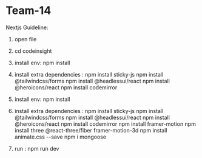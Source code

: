 # Team-14


Nextjs Guideline:


1. open file


2. cd codeinsight

3. install env: npm install

4. install extra dependencies : 
npm install sticky-js 
npm install @tailwindcss/forms 
npm install @headlessui/react 
npm install @heroicons/react 
npm install codemirror


3. install env: npm install

4. install extra dependencies : 
npm install sticky-js 
npm install @tailwindcss/forms 
npm install @headlessui/react 
npm install @heroicons/react 
npm install codemirror
npm install framer-motion
npm install three @react-three/fiber framer-motion-3d
npm install animate.css --save
npm i mongoose

5. run : npm run dev

